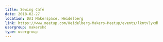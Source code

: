 ```yaml
---
title: Sewing Café
date: 2018-02-27
location: DAI Makerspace, Heidelberg
link: https://www.meetup.com/Heidelberg-Makers-Meetup/events/lkntvlyxdbkc/
usergroup: makershd
type: usergroup
---
```

